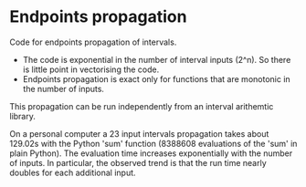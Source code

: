 # Endpoints propagation
Code for endpoints propagation of intervals. 

* The code is exponential in the number of interval inputs (2^n). So there is little point in vectorising the code. 
* Endpoints propagation is exact only for functions that are monotonic in the number of inputs. 

This propagation can be run independently from an interval arithemtic library. 

On a personal computer a 23 input intervals propagation takes about 129.02s with the Python 'sum' function (8388608 evaluations of the 'sum' in plain Python). The evaluation time increases exponentially with the number of inputs. In particular, the observed trend is that the run time nearly doubles for each additional input. 
